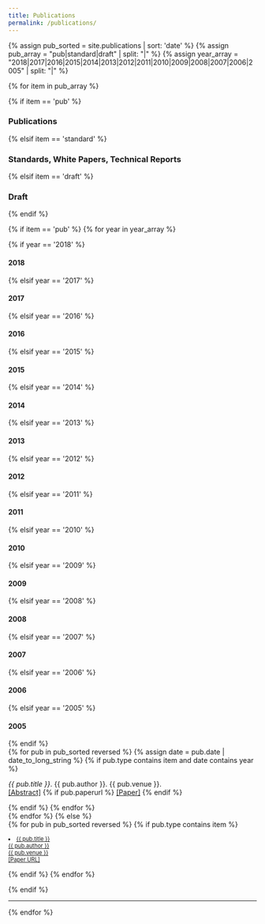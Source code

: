 ```yaml
---
title: Publications
permalink: /publications/
---
```


{% assign pub_sorted = site.publications | sort: 'date' %}
{% assign pub_array = "pub|standard|draft" | split: "|" %}
{% assign year_array = "2018|2017|2016|2015|2014|2013|2012|2011|2010|2009|2008|2007|2006|2005" | split: "|" %}

{% for item in pub_array %}

<div class="pos_header">
{% if item == 'pub' %}
<h3>Publications</h3>
{% elsif item == 'standard' %}
<h3>Standards, White Papers, Technical Reports</h3>
{% elsif item == 'draft' %}
<h3>Draft</h3>
{% endif %}
</div>

{% if item == 'pub' %}
{% for year in year_array %}
<div class="pos_header">
{% if year == '2018' %}
    <h4>2018</h4>
{% elsif year == '2017' %}
    <h4>2017</h4>
{% elsif year == '2016' %}
    <h4>2016</h4>
{% elsif year == '2015' %}
    <h4>2015</h4>
{% elsif year == '2014' %}
    <h4>2014</h4>
{% elsif year == '2013' %}
    <h4>2013</h4>
{% elsif year == '2012' %}
    <h4>2012</h4>
{% elsif year == '2011' %}
    <h4>2011</h4>
{% elsif year == '2010' %}
    <h4>2010</h4>
{% elsif year == '2009' %}
    <h4>2009</h4>
{% elsif year == '2008' %}
    <h4>2008</h4>
{% elsif year == '2007' %}
    <h4>2007</h4>
{% elsif year == '2006' %}
    <h4>2006</h4>
{% elsif year == '2005' %}
    <h4>2005</h4>
{% endif %}
</div>
<div class="content list people" align="left">
{% for pub in pub_sorted reversed %}
{% assign date = pub.date | date_to_long_string %}
{% if pub.type contains item and date contains year %}
<div class="list-item-pub">
    <p class="list-post-title" align="left">
        <em>{{ pub.title }}</em>. {{ pub.author }}. {{ pub.venue }}.<br>
        <a class="name" href="{{ site.baseurl }}{{ pub.url }}">[Abstract]</a>
        {% if pub.paperurl %} 
        <a href="{{ pub.paperurl }}">[Paper]</a>
        {% endif %}
    </p>
</div>
{% endif %}
{% endfor %}
</div>
{% endfor %}
{% else %}
<div class="content list people" align="left">
{% for pub in pub_sorted reversed %}
{% if pub.type contains item %}
<div class="list-item-pub">
<p class="list-post-title" align="left">
<dl style="font-size:0.7rem;"><li><a class="name" href="{{ site.baseurl }}{{ pub.url }}">
{{ pub.title }}<br>{{ pub.author }}<br>{{ pub.venue }}</a><br><a href="{{ pub.paperurl }}">[Paper URL]</a></li></dl>
</p></div>
{% endif %}
{% endfor %}
</div>

{% endif %}

<hr>
{% endfor %}
